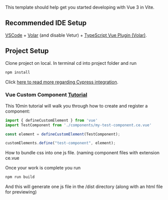 This template should help get you started developing with Vue 3 in Vite.

## Recommended IDE Setup

[VSCode](https://code.visualstudio.com/) + [Volar](https://marketplace.visualstudio.com/items?itemName=Vue.volar) (and disable Vetur) + [TypeScript Vue Plugin (Volar)](https://marketplace.visualstudio.com/items?itemName=Vue.vscode-typescript-vue-plugin).


## Project Setup
Clone project on local. 
In terminal cd into project folder and run
```sh
npm install
```
Click [here to read more regarding Cypress integration](https://neoncrm.atlassian.net/wiki/x/fwK9w).

### Vue Custom Component [Tutorial](https://www.youtube.com/watch?v=1w24B1f1Rmo)
This 10min tutorial will walk you through how to create and register a component:
```js
import { defineCustomElement } from 'vue'
import TestComponent from './components/my-test-component.ce.vue'

const element = defineCustomElement(TestComponent);

customElements.define("test-component", element);
```
How to bundle css into one js file. (naming component files with extension ce.vue

Once your work is complete you run
```sh
npm run build
```
And this will generate one js file in the /dist directory (along with an html file for previewing)


